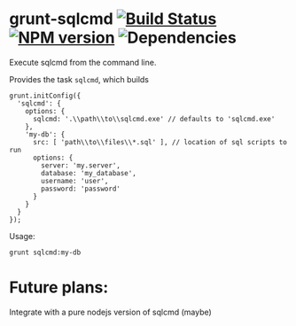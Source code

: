 # grunt-sqlcmd [![Build Status](https://travis-ci.org/opentable/grunt-sqlcmd.png?branch=master)](https://travis-ci.org/opentable/grunt-sqlcmd) [![NPM version](https://badge.fury.io/js/grunt-sqlcmd.png)](http://badge.fury.io/js/grunt-sqlcmd) ![Dependencies](https://david-dm.org/opentable/grunt-sqlcmd.png)

Execute sqlcmd from the command line.

Provides the task `sqlcmd`, which builds

```
grunt.initConfig({
  'sqlcmd': {
    options: {
      sqlcmd: '.\\path\\to\\sqlcmd.exe' // defaults to 'sqlcmd.exe'
    },
    'my-db': {
      src: [ 'path\\to\\files\\*.sql' ], // location of sql scripts to run
      options: {
        server: 'my.server',
        database: 'my_database',
        username: 'user',
        password: 'password'
      }
    }
  }
});
```

Usage:
```
grunt sqlcmd:my-db
```
# Future plans:

Integrate with a pure nodejs version of sqlcmd (maybe)
